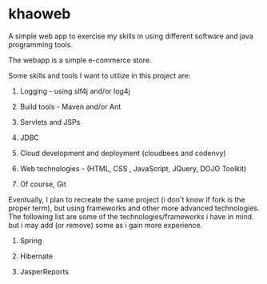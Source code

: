 khaoweb
=======
A simple web app to exercise my skills in using different software and java programming tools.

The webapp is a simple e-commerce store.



Some skills and tools I want to utilize in this project are:

1. Logging - using slf4j and/or log4j

2. Build tools - Maven and/or Ant

3. Servlets and JSPs

4. JDBC

5. Cloud development and deployment (cloudbees and codenvy)

6. Web technologies - (HTML, CSS , JavaScript, JQuery, DOJO Toolkit)

7. Of course, Git


Eventually, I plan to recreate the same project (i don't know if fork is the proper term),
but using frameworks and other more advanced technologies. The following list are some of
the technologies/frameworks i have in mind. but i may add (or remove) some as i gain more
experience.

1. Spring

2. Hibernate

3. JasperReports
